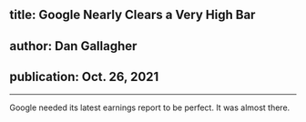 ## title: Google Nearly Clears a Very High Bar
## author: Dan Gallagher
## publication:  Oct. 26, 2021 
-------
Google needed its latest earnings report to be perfect. It was almost there.

